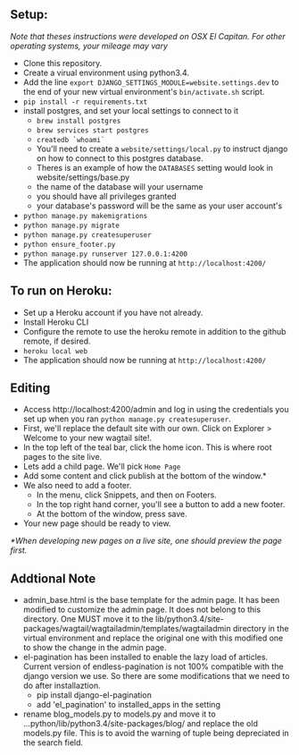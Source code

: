 
## Setup:
*Note that theses instructions were developed on OSX El Capitan.*
*For other operating systems, your mileage may vary*

- Clone this repository.
- Create a virual environment using python3.4.
- Add the line `export DJANGO_SETTINGS_MODULE=website.settings.dev` to the end of your new virtual environment's `bin/activate.sh` script.
- `pip install -r requirements.txt`
- install postgres, and set your local settings to connect to it
    - `brew install postgres`
    - `brew services start postgres`
    - ``createdb `whoami` ``
    - You'll need to create a `website/settings/local.py` to instruct django on how to connect to this postgres database.
    - Theres is an example of how the `DATABASES` setting would look in website/settings/base.py
    - the name of the database will your username
    - you should have all privileges granted
    - your database's password will be the same as your user account's
- `python manage.py makemigrations`
- `python manage.py migrate`
- `python manage.py createsuperuser`
- `python ensure_footer.py`
- `python manage.py runserver 127.0.0.1:4200`
- The application should now be running at `http://localhost:4200/`

## To run on Heroku:
- Set up a Heroku account if you have not already.
- Install Heroku CLI
- Configure the remote to use the heroku remote in addition to the github remote, if desired.
- `heroku local web`
- The application should now be running at `http://localhost:4200/`

## Editing
- Access http://localhost:4200/admin and log in using the credentials you set up when you ran `python manage.py createsuperuser`.
- First, we'll replace the default site with our own. Click on Explorer > Welcome to your new wagtail site!.
- In the top left of the teal bar, click the home icon. This is where root pages to the site live.
- Lets add a child page. We'll pick `Home Page`
- Add some content and click publish at the bottom of the window.\*
- We also need to add a footer.
    - In the menu, click Snippets, and then on Footers.
    - In the top right hand corner, you'll see a button to add a new footer.
    - At the bottom of the window, press save.
- Your new page should be ready to view.

*&ast;When developing new pages on a live site, one should preview the page first.*

## Addtional Note
- admin_base.html is the base template for the admin page. It has been modified to customize the admin page. It does not belong to this directory. One MUST move it to the lib/python3.4/site-packages/wagtail/wagtailadmin/templates/wagtailadmin directory in the virtual environment and replace the original one with this modified one to show the change in the admin page.
- el-pagination has been installed to enable the lazy load of articles. Current version of endless-pagination is not 100% compatible with the django version we use. So there are some modifications that we need to do after installaztion.
	- pip install django-el-pagination
	- add 'el_pagination' to installed_apps in the setting
- rename blog_models.py to models.py and move it to ...python/lib/python3.4/site-packages/blog/ and replace the old models.py file. This is to avoid the warning of tuple being depreciated in the search field.
